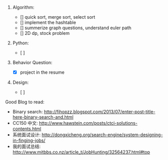 1. Algorithm:
    * [] quick sort, merge sort, select sort
    * [] implement the hashtable 
    * [] summerize graph questions, understand euler path 
    * [] 2D dp, stock problem

2. Python:
    * [ ]

3. Behavior Question:
    * [x] project in the resume 

4. Design:
    * [ ]


Good Blog to read:

* Binary search: http://fihopzz.blogspot.com/2013/07/enter-post-title-here-binary-search-and.html
* CC150 中文: http://www.hawstein.com/posts/ctci-solutions-contents.html
* 系统面试设计: http://dongxicheng.org/search-engine/system-designing-in-finging-jobs/
* 我的面试总结: http://www.mitbbs.co.nz/article_t/JobHunting/32564237.html#top

